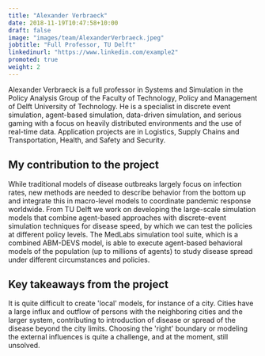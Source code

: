 ```yaml
---
title: "Alexander Verbraeck"
date: 2018-11-19T10:47:58+10:00
draft: false
image: "images/team/AlexanderVerbraeck.jpeg"
jobtitle: "Full Professor, TU Delft"
linkedinurl: "https://www.linkedin.com/example2"
promoted: true
weight: 2
---
```


Alexander Verbraeck is a full professor in Systems and Simulation in the Policy Analysis Group of the Faculty of
Technology, Policy and Management of Delft University of Technology. He is a specialist in discrete event simulation,
agent-based simulation, data-driven simulation, and serious gaming with a focus on heavily distributed environments and
the use of real-time data. Application projects are in Logistics, Supply Chains and Transportation, Health, and Safety
and Security.

## My contribution to the project

While traditional models of disease outbreaks largely focus on infection rates, new methods are needed to describe
behavior from the bottom up and integrate this in macro-level models to coordinate pandemic response worldwide. From TU
Delft we work on developing the large-scale simulation models that combine agent-based approaches with discrete-event
simulation techniques for disease speed, by which we can test the policies at different policy levels. The MedLabs
simulation tool suite, which is a combined ABM-DEVS model, is able to execute agent-based behavioral models of the
population (up to millions of agents) to study disease spread under different circumstances and policies.

## Key takeaways from the project

It is quite difficult to create 'local' models, for instance of a city. Cities have a large influx and outflow of
persons with the neighboring cities and the larger system, contributing to introduction of disease or spread of the
disease beyond the city limits. Choosing the 'right' boundary or modeling the external influences is quite a challenge,
and at the moment, still unsolved.